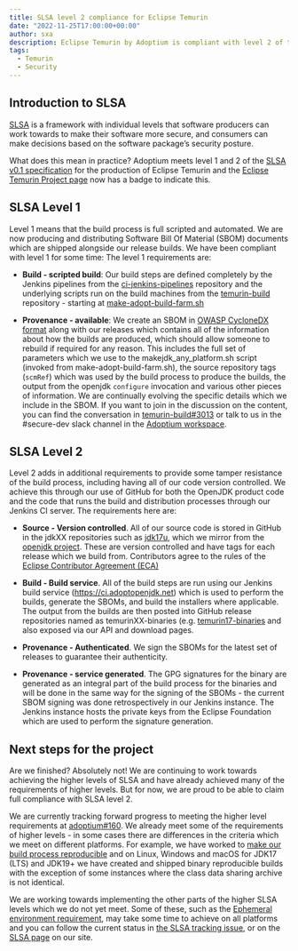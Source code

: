 ```yaml
---
title: SLSA level 2 compliance for Eclipse Temurin
date: "2022-11-25T17:00:00+00:00"
author: sxa
description: Eclipse Temurin by Adoptium is compliant with level 2 of the SLSA secure development framework.
tags:
  - Temurin
  - Security
---
```


## Introduction to SLSA

[SLSA](https://slsa.dev) is a framework with individual levels that software
producers can work towards to make their software more secure, and consumers
can make decisions based on the software package’s security posture.

What does this mean in practice? Adoptium meets level 1 and 2 of the
[SLSA v0.1 specification](http://slsa.dev/spec/v0.1/levels) for the
production of Eclipse Temurin and the
[Eclipse Temurin Project page](https://projects.eclipse.org/projects/adoptium.temurin/)
now has a badge to indicate this.

## SLSA Level 1

Level 1 means that the build process is full scripted and automated.  We are
now producing and distributing Software Bill Of Material (SBOM) documents
which are shipped alongside our release builds.  We have been compliant with
level 1 for some time: The level 1 requirements are:

- **Build - scripted build**: Our build steps are defined completely by the
  Jenkins pipelines from the [ci-jenkins-pipelines](https://github.com/adoptium/ci-jenkins-pipelines) repository and the
  underlying scripts run on the build machines from the
  [temurin-build](https://github.com/adoptium/temurin-build)
  repository - starting at
  [make-adopt-build-farm.sh](https://github.com/adoptium/temurin-build/blob/master/build-farm/make-adopt-build-farm.sh)

- **Provenance - available**: We create an SBOM in
  [OWASP CycloneDX format](https://owasp.org/www-project-cyclonedx/)
  along with our releases which contains all of the information about how
  the builds are produced, which should allow someone to rebuild if required
  for any reason.  This includes the full set of parameters which we use to
  the makejdk_any_platform.sh script (invoked from
  make-adopt-build-farm.sh), the source repository tags (`scmRef`) which was
  used by the build process to produce the builds, the output from the
  openjdk `configure` invocation and various other pieces of information.
  We are continually evolving the specific details which we include in the
  SBOM.  If you want to join in the discussion on the content, you can find
  the conversation in
  [temurin-build#3013](https://github.com/adoptium/temurin-build/issues/3013)
  or talk to us in the #secure-dev slack channel in the
  [Adoptium workspace](https://adoptium.net/slack/).

## SLSA Level 2

Level 2 adds in additional requirements to provide some tamper resistance of
the build process, including having all of our code version controlled.  We
achieve this through our use of GitHub for both the OpenJDK product code and
the code that runs the build and distribution processes through our Jenkins
CI server.  The requirements here are:

- **Source - Version controlled**. All of our source code is stored in GitHub in
  the jdkXX repositories such as
  [jdk17u](https://github.com/adoptium/jdk17u/), which we mirror from the
  [openjdk project](https://github.com/openjdk). These
  are version controlled and have tags for each release which we build from.
  Contributors agree to the rules of the
  [Eclipse Contributor Agreement (ECA)](https://www.eclipse.org/legal/ECA.php)

- **Build - Build service**. All of the build steps are run using our Jenkins
  build service (https://ci.adoptopenjdk.net) which is used to
  perform the builds, generate the SBOMs, and build the installers where
  applicable. The output from the builds are then posted into GitHub release
  repositories named as temurinXX-binaries (e.g.
  [temurin17-binaries](https://github.com/adoptium/temurin17-binaries) and
  also exposed via our API and download pages.

- **Provenance - Authenticated**. We sign the SBOMs for the latest set of
  releases to guarantee their authenticity.

- **Provenance - service generated**. The GPG signatures for the binary
  are generated as an integral part of the build process for the binaries
  and will be done in the same way for the signing of the SBOMs - the current
  SBOM signing was done retrospectively in our Jenkins instance. The Jenkins
  instance hosts the private keys from the Eclipse Foundation which are used
  to perform the signature generation.

## Next steps for the project

Are we finished? Absolutely not! We are continuing to work towards
achieving the higher levels of SLSA and have already achieved many of the
requirements of higher levels. But for now, we are proud to be able to claim
full compliance with SLSA level 2.

We are currently tracking forward progress to meeting the higher level
requirements at
[adoptium#160](https://github.com/adoptium/adoptium/issues/160). We already
meet some of the requirements of higher levels - in some cases there are
differences in the criteria which we meet on different platforms. For
example, we have worked to [make our build process reproducible](https://blog.adoptium.net/2022/06/adoptium-reproducible-builds/)
and on Linux, Windows and macOS for JDK17 (LTS) and JDK19+ we have created
and shipped binary reproducible builds with the exception of some instances
where the class data sharing archive is not identical.

We are working towards implementing the other parts of the higher SLSA
levels which we do not yet meet.  Some of these, such as the
[Ephemeral environment requirement](https://slsa.dev/spec/v0.1/requirements#ephemeral-environment),
may take some time to achieve on all platforms and
you can follow the current status in [the SLSA tracking
issue](https://github.com/adoptium/adoptium/issues/160), or on the
[SLSA page](https://adoptium.net/docs/slsa/) on our site.
